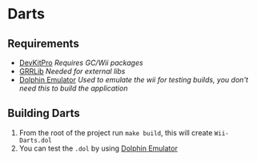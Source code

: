# Darts
## Requirements
* [DevKitPro](https://devkitpro.org/wiki/Getting_Started)
*Requires GC/Wii packages*
* [GRRLib](https://github.com/GRRLIB/GRRLIB)
*Needed for external libs*  
* [Dolphin Emulator](https://dolphin-emu.org/download/) *Used to emulate the wii for testing builds, you don't need this to build the application*  

## Building Darts
1. From the root of the project run `make build`, this will create `Wii-Darts.dol`
2. You can test the `.dol` by using [Dolphin Emulator](https://dolphin-emu.org/download/)
